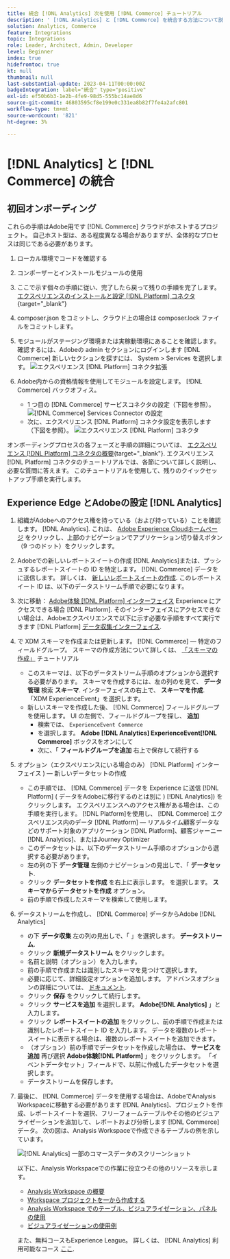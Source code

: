```yaml
---
title: 統合 [!DNL Analytics] 次を使用 [!DNL Commerce] チュートリアル
description: ' [!DNL Analytics] と [!DNL Commerce] を統合する方法について説明します。'
solution: Analytics, Commerce
feature: Integrations
topic: Integrations
role: Leader, Architect, Admin, Developer
level: Beginner
index: true
hidefromtoc: true
kt: null
thumbnail: null
last-substantial-update: 2023-04-11T00:00:00Z
badgeIntegration: label="統合" type="positive"
exl-id: ef50b6b3-1e2b-4fe9-98d5-555bc14ae8d6
source-git-commit: 46803595cf8e199e0c331ea8b82f7fe4a2afc801
workflow-type: tm+mt
source-wordcount: '821'
ht-degree: 3%

---
```


# [!DNL Analytics] と [!DNL Commerce] の統合

## 初回オンボーディング

これらの手順はAdobe用です [!DNL Commerce] クラウドがホストするプロジェクト。 自己ホスト型は、ある程度異なる場合がありますが、全体的なプロセスは同じである必要があります。

1. ローカル環境でコードを確認する
1. コンポーザーとインストールモジュールの使用
1. ここで示す個々の手順に従い、完了したら戻って残りの手順を完了します。
   [エクスペリエンスのインストールと設定 [!DNL Platform] コネクタ](https://experienceleague.adobe.com/docs/commerce-merchant-services/experience-platform-connector/fundamentals/install.html){target="_blank"}


1. composer.json をコミットし、クラウド上の場合は composer.lock ファイルをコミットします。
1. モジュールがステージング環境または実稼動環境にあることを確認します。確認するには、Adobeの admin セクションにログインします [!DNL Commerce] 新しいセクションを探すには、 System > Services を選択します。
   ![エクスペリエンス [!DNL Platform] コネクタ拡張](./assets/analytics-commerce/admin-view-experience-platform-commector-extension.png)

1. Adobe内からの資格情報を使用してモジュールを設定します。 [!DNL Commerce] バックオフィス。
   * 1 つ目の [!DNL Commerce] サービスコネクタの設定（下図を参照）。
     ![[!DNL Commerce] Services Connector の設定](./assets/analytics-commerce/commerce-services-connector-setup.png)
   * 次に、エクスペリエンス [!DNL Platform] コネクタ設定を表示します（下図を参照）。
     ![エクスペリエンス [!DNL Platform] コネクタ](./assets/analytics-commerce/experience-platform-connector.png)

オンボーディングプロセスの各フェーズと手順の詳細については、 [エクスペリエンス [!DNL Platform] コネクタの概要](https://experienceleague.adobe.com/docs/commerce-merchant-services/experience-platform-connector/overview.html?lang=ja){target="_blank"}. エクスペリエンス [!DNL Platform] コネクタのチュートリアルでは、各節について詳しく説明し、必要な質問に答えます。 このチュートリアルを使用して、残りのクイックセットアップ手順を実行します。

## Experience Edge とAdobeの設定 [!DNL Analytics]

1. 組織がAdobeへのアクセス権を持っている（および持っている）ことを確認します。 [!DNL Analytics]. これは、 [Adobe Experience Cloudホームページ](https://experience.adobe.com/) をクリックし、上部のナビゲーションでアプリケーション切り替えボタン（9 つのドット）をクリックします。

1. Adobeでの新しいレポートスイートの作成 [!DNL Analytics]または、プッシュするレポートスイートの ID を特定します。 [!DNL Commerce] データをに送信します。 詳しくは、 [新しいレポートスイートの作成](https://experienceleague.adobe.com/docs/analytics-learn/tutorials/intro-to-analytics/analytics-basics/understanding-and-creating-report-suites.html?lang=ja). このレポートスイート ID は、以下のデータストリーム手順で必要になります。

1. 次に移動： [Adobe体験 [!DNL Platform] インターフェイス](https://platform.adobe.com) Experience にアクセスできる場合 [!DNL Platform]. そのインターフェイスにアクセスできない場合は、Adobeエクスペリエンスで以下に示す必要な手順をすべて実行できます [!DNL Platform] [データ収集インターフェイス](https://experience.adobe.com/#/data-collection).

1. で XDM スキーマを作成または更新します。 [!DNL Commerce] — 特定のフィールドグループ。 スキーマの作成方法について詳しくは、 [「スキーマの作成」](https://experienceleague.adobe.com/docs/platform-learn/tutorials/schemas/create-schemas.html?lang=ja) チュートリアル
   * このスキーマは、以下のデータストリーム手順のオプションから選択する必要があります。 スキーマを作成するには、左の列のを見て、 **データ管理** 検索 **スキーマ**. インターフェイスの右上で、 **スキーマを作成**. 「XDM ExperienceEvent」を選択します。
   * 新しいスキーマを作成した後、 [!DNL Commerce] フィールドグループを使用します。 UI の左側で、フィールドグループを探し、 **追加**
      * 検索では、 `ExperienceEvent Commerce`
      * を選択します。 **Adobe [!DNL Analytics] ExperienceEvent[!DNL Commerce]** ボックスをオンにして
      * 次に、「 **フィールドグループを追加** 右上で保存して続行する

1. オプション（エクスペリエンスにいる場合のみ） [!DNL Platform] インターフェイス ) — 新しいデータセットの作成
   * この手順では、 [!DNL Commerce] データを Experience に送信 [!DNL Platform] ( データをAdobeに移行するのとは別に ) [!DNL Analytics]) をクリックします。 エクスペリエンスへのアクセス権がある場合は、この手順を実行します。 [!DNL Platform]を使用し、 [!DNL Commerce] エクスペリエンス内のデータ [!DNL Platform] — リアルタイム顧客データなどのサポート対象のアプリケーション [!DNL Platform]、顧客ジャーニー [!DNL Analytics]、またはJourney Optimizer
   * このデータセットは、以下のデータストリーム手順のオプションから選択する必要があります。
   * 左の列の下 **データ管理** 左側のナビゲーションの見出しで、「 **データセット**.
   * クリック **データセットを作成** を右上に表示します。 を選択します。 **スキーマからデータセットを作成** オプション。
   * 前の手順で作成したスキーマを検索して使用します。

1. データストリームを作成し、 [!DNL Commerce] データからAdobe [!DNL Analytics]
   * の下 **データ収集** 左の列の見出しで、「 」を選択します。 **データストリーム**.
   * クリック **新規データストリーム** をクリックします。
   * 名前と説明（オプション）を入力します。
   * 前の手順で作成または識別したスキーマを見つけて選択します。
   * 必要に応じて、詳細設定オプションを追加します。 アドバンスオプションの詳細については、 [ドキュメント](https://experienceleague.adobe.com/docs/experience-platform/datastreams/configure.html?lang=ja).
   * クリック **保存** をクリックして続行します。
   * クリック **サービスを追加** を選択します。 **Adobe[!DNL Analytics]** 」と入力します。
   * クリック **レポートスイートの追加** をクリックし、前の手順で作成または識別したレポートスイート ID を入力します。 データを複数のレポートスイートに表示する場合は、複数のレポートスイートを追加できます。
   * （オプション）前の手順でデータセットを作成した場合は、 **サービスを追加** 再び選択 **Adobe体験[!DNL Platform]** 」をクリックします。 「イベントデータセット」フィールドで、以前に作成したデータセットを選択します。
   * データストリームを保存します。

1. 最後に、 [!DNL Commerce] データを使用する場合は、AdobeでAnalysis Workspaceに移動する必要があります [!DNL Analytics]、プロジェクトを作成、レポートスイートを選択、フリーフォームテーブルやその他のビジュアライゼーションを追加して、レポートおよび分析します [!DNL Commerce] データ。 次の図は、Analysis Workspaceで作成できるテーブルの例を示しています。

   ![[!DNL Analytics] 一部のコマースデータのスクリーンショット](./assets/analytics-commerce/analytics-screenshot-commerce-items.png)

   以下に、Analysis Workspaceでの作業に役立つその他のリソースを示します。

   * [Analysis Workspace の概要](https://experienceleague.adobe.com/docs/analytics-learn/tutorials/analysis-workspace/analysis-workspace-basics/analysis-workspace-overview.html)
   * [Workspace プロジェクトを一から作成する](https://experienceleague.adobe.com/docs/analytics-learn/tutorials/analysis-workspace/analysis-workspace-basics/building-a-workspace-project-from-scratch.html)
   * [Analysis Workspace でのテーブル、ビジュアライゼーション、パネルの使用](https://experienceleague.adobe.com/docs/analytics-learn/tutorials/analysis-workspace/using-panels/using-tables-visualizations-and-panels.html)
   * [ビジュアライゼーションの使用例](https://experienceleague.adobe.com/docs/analytics-learn/tutorials/analysis-workspace/visualizations/visualization-use-cases.html)

   また、無料コースもExperience League。 詳しくは、 [!DNL Analytics] 利用可能なコース [ここ](https://experienceleague.adobe.com/?lang=en&amp;Solution=Analytics#courses).
